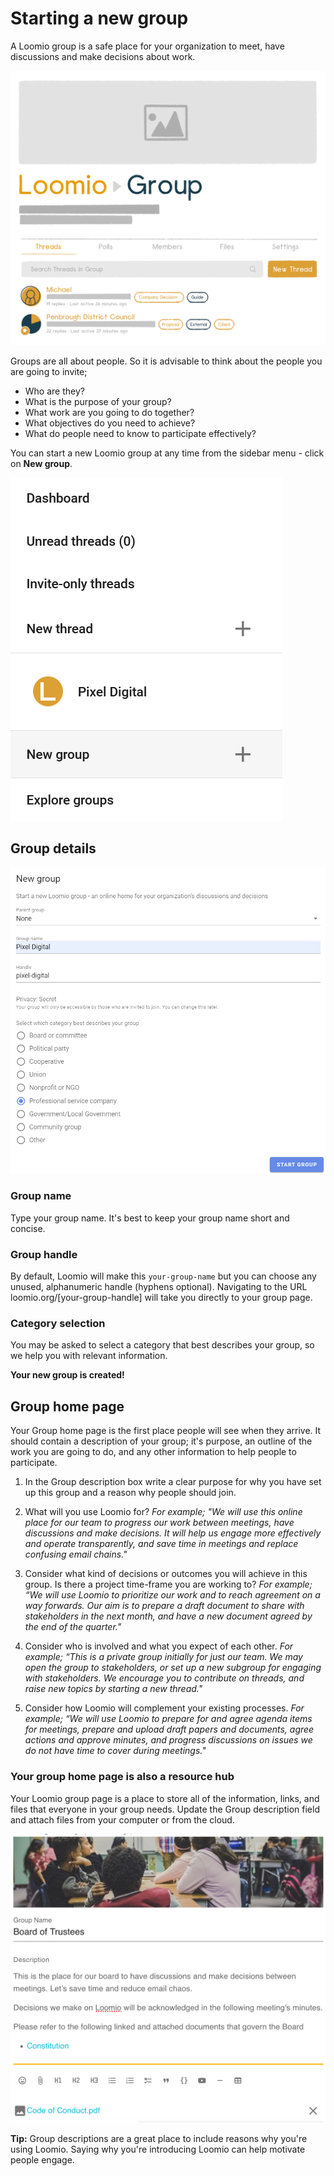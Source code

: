 # Starting a new group

A Loomio group is a safe place for your organization to meet, have discussions and make decisions about work. 

![](Groups.png#width-50)

Groups are all about people. So it is advisable to think about the people you are going to invite; 
- Who are they? 
- What is the purpose of your group? 
- What work are you going to do together? 
- What objectives do you need to achieve? 
- What do people need to know to participate effectively?

You can start a new Loomio group at any time from the sidebar menu - click on **New group**.

![](new-group.png#width-50)

## Group details

![](new-group-start.png#width-90)

### Group name

Type your group name. It's best to keep your group name short and concise.

### Group handle

By default, Loomio will make this `your-group-name` but you can choose any unused, alphanumeric handle (hyphens optional). Navigating to the URL loomio.org/[your-group-handle] will take you directly to your group page.

### Category selection

You may be asked to select a category that best describes your group, so we help you with relevant information.

**Your new group is created!**

## Group home page

Your Group home page is the first place people will see when they arrive. It should contain a description of your group; it's purpose, an outline of the work you are going to do, and any other information to help people to participate.

1. In the Group description box write a clear purpose for why you have set up this group and a reason why people should join. 

2. What will you use Loomio for? *For example; "We will use this online place for our team to progress our work between meetings, have discussions and make decisions. It will help us engage more effectively and operate transparently, and save time in meetings and replace confusing email chains."*

3. Consider what kind of decisions or outcomes you will achieve in this group. Is there a project time-frame you are working to? *For example; “We will use Loomio to prioritize our work and to reach agreement on a way forwards. Our aim is to prepare a draft document to share with stakeholders in the next month, and have a new document agreed by the end of the quarter."*

4. Consider who is involved and what you expect of each other. *For example; “This is a private group initially for just our team. We may open the group to stakeholders, or set up a new subgroup for engaging with stakeholders. We encourage you to contribute on threads, and raise new topics by starting a new thread."*

5. Consider how Loomio will complement your existing processes. *For example; “We will use Loomio to prepare for and agree agenda items for meetings, prepare and upload draft papers and documents, agree actions and approve minutes, and progress discussions on issues we do not have time to cover during meetings."*

### Your group home page is also a resource hub

Your Loomio group page is a place to store all of the information, links, and files that everyone in your group needs. Update the Group description field and attach files from your computer or from the cloud.

![](group_description.png)

**Tip:** Group descriptions are a great place to include reasons why you're using Loomio. Saying why you're introducing Loomio can help motivate people engage.


